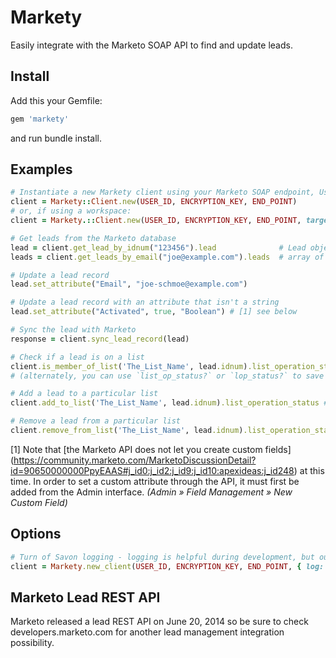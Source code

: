 # Markety

<!--
[![Build Status](https://travis-ci.org/davidsantoso/markety.svg?branch=master)](https://travis-ci.org/davidsantoso/markety)
[![Gem Version](https://badge.fury.io/rb/markety.svg)](http://badge.fury.io/rb/markety)
[![Coverage Status](https://coveralls.io/repos/davidsantoso/markety/badge.png)](https://coveralls.io/r/davidsantoso/markety)
-->

Easily integrate with the Marketo SOAP API to find and update leads.

## Install
Add this your Gemfile:

```ruby
gem 'markety'
```

and run bundle install.

##  Examples


```ruby
# Instantiate a new Markety client using your Marketo SOAP endpoint, User ID, and Encryption Key
client = Markety::Client.new(USER_ID, ENCRYPTION_KEY, END_POINT)
# or, if using a workspace:
client = Markety.::Client.new(USER_ID, ENCRYPTION_KEY, END_POINT, target_workspace: "ws_name")

# Get leads from the Marketo database
lead = client.get_lead_by_idnum("123456").lead              # Lead object (or nil)
leads = client.get_leads_by_email("joe@example.com").leads  # array of Leads

# Update a lead record
lead.set_attribute("Email", "joe-schmoe@example.com")

# Update a lead record with an attribute that isn't a string
lead.set_attribute("Activated", true, "Boolean") # [1] see below

# Sync the lead with Marketo
response = client.sync_lead_record(lead)

# Check if a lead is on a list
client.is_member_of_list('The_List_Name', lead.idnum).list_operation_status? #true if on list
# (alternately, you can use `list_op_status?` or `lop_status?` to save some keystrokes)

# Add a lead to a particular list
client.add_to_list('The_List_Name', lead.idnum).list_operation_status #true if successful add

# Remove a lead from a particular list
client.remove_from_list('The_List_Name', lead.idnum).list_operation_status #true if successful removal
```

[1] Note that [the Marketo API does not let you create custom fields] (https://community.marketo.com/MarketoDiscussionDetail?id=90650000000PpyEAAS#j_id0:j_id2:j_id9:j_id10:apexideas:j_id248) at this time. In order to set a custom attribute through the API, it must first be added from the Admin interface.
_(Admin » Field Management » New Custom Field)_

##  Options

```ruby
# Turn of Savon logging - logging is helpful during development, but outputs a lot of text which you may not want in production
client = Markety.new_client(USER_ID, ENCRYPTION_KEY, END_POINT, { log: false })
```

##  Marketo Lead REST API

Marketo released a lead REST API on June 20, 2014 so be sure to check developers.marketo.com for another lead management integration possibility.
